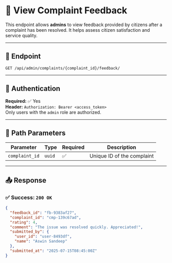 # 💬 View Complaint Feedback

This endpoint allows **admins** to view feedback provided by citizens after a complaint has been resolved. It helps assess citizen satisfaction and service quality.

---

## 🔗 Endpoint

`GET /api/admin/complaints/{complaint_id}/feedback/`

---

## 🔐 Authentication

**Required:** ✅ Yes  
**Header:** `Authorization: Bearer <access_token>`  
Only users with the `admin` role are authorized.

---

## 🧾 Path Parameters

| Parameter | Type | Required | Description |
|-----------|------|----------|-------------|
| `complaint_id` | `uuid` | ✅ | Unique ID of the complaint |

---

## 📤 Response

### ✅ Success: `200 OK`

```json
{
  "feedback_id": "fb-9383af27",
  "complaint_id": "cmp-139c67ad",
  "rating": 4,
  "comment": "The issue was resolved quickly. Appreciated!",
  "submitted_by": {
    "user_id": "user-8493df",
    "name": "Aswin Sandeep"
  },
  "submitted_at": "2025-07-15T08:45:00Z"
}
